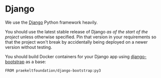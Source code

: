 # Django

We use the [Django][] Python framework heavily.

You should use the latest stable release of Django *as of the start of the project*
unless otherwise specified. Pin that version in your requirements so that the
project won't break by accidentally being deployed on a newer version without
testing.

You should build Docker containers for your Django app using [django-bootstrap][]
as a base:

```
FROM praekeltfoundation/django-bootstrap:py3
```

[Django]: https://www.djangoproject.com/
[django-bootstrap]: https://hub.docker.com/r/praekeltfoundation/django-bootstrap/
